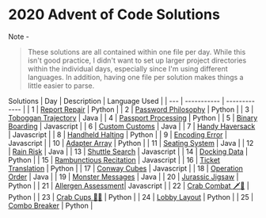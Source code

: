 # 2020 Advent of Code Solutions

Note -

> These solutions are all contained within one file per day. While this isn't good practice, I didn't want to set up larger project directories within the individual days, especially since I'm using different languages. In addition, having one file per solution makes things a little easier to parse.

Solutions
| Day | Description | Language Used |
| --- | ----------- | ------------- |
| 1 | [Report Repair](Day1/ReportRepair.md) | Python |
| 2 | [Password Philosophy](Day2/PasswordPhilosophy.md) | Python |
| 3 | [Toboggan Trajectory](Day3/TobogganTrajectory.md) | Java |
| 4 | [Passport Processing](Day4/PassportProcessing.md) | Python |
| 5 | [Binary Boarding](Day5/BinaryBoarding.md) | Javascript |
| 6 | [Custom Customs](Day6/CustomCustoms.md) | Java |
| 7 | [Handy Haversack](Day7/HandyHaversack.md) | Javascript |
| 8 | [Handheld Halting](Day8/HandheldHalting.md) | Python |
| 9 | [Encoding Error](Day9/EncodingError.md) | Javascript |
| 10 | [Adapter Array](Day10/AdapterArray.md) | Python |
| 11 | [Seating System](Day11/SeatingSystem.md) | Java |
| 12 | [Rain Risk](Day12/RainRisk.md) | Java |
| 13 | [Shuttle Search](Day13/ShuttleSearch.md) | Javascript |
| 14 | [Docking Data](Day14/DockingData.md) | Python |
| 15 | [Rambunctious Recitation](Day15/RambunctiousRecitation.md) | Javascript |
| 16 | [Ticket Translation](Day16/TicketTranslation.md) | Python |
| 17 | [Conway Cubes](Day17/ConwayCubes.md) | Javascript |
| 18 | [Operation Order](Day18/OperationOrder.md) | Java |
| 19 | [Monster Messages](Day19/MonsterMessages.md) | Java |
| 20 | [Jurassic Jigsaw](Day20/JurassicJigsaw.md) | Python |
| 21 | [Allergen Assessment](Day21/AllergenAssessment.md)| Javascript |
| 22 | [Crab Combat 🗡️🦀](Day22/CrabCombat.md) | Python |
| 23 | [Crab Cups 🥤🦀](Day23/CrabCups.md) | Python |
| 24 | [Lobby Layout](Day24/LobbyLayout.md) | Python |
| 25 | [Combo Breaker](Day25/ComboBreaker.md) | Python |

